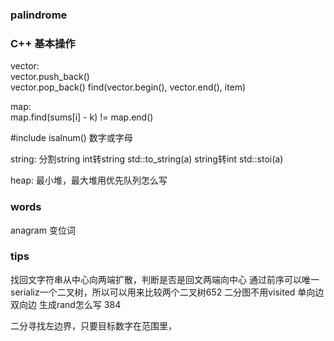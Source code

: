 ### palindrome

### C++ 基本操作
vector:  
vector.push_back()  
vector.pop_back()
find(vector.begin(), vector.end(), item)  
  
map:  
map.find(sums[i] - k) != map.end()  

#include <cctype>
isalnum() 数字或字母

string:
分割string
int转string std::to_string(a)
string转int std::stoi(a)

heap:
最小堆，最大堆用优先队列怎么写
### words
anagram 变位词

### tips
找回文字符串从中心向两端扩散，判断是否是回文两端向中心
通过前序可以唯一serializ一个二叉树，所以可以用来比较两个二叉树652
二分图不用visited
单向边双向边
生成rand怎么写 384

二分寻找左边界，只要目标数字在范围里，